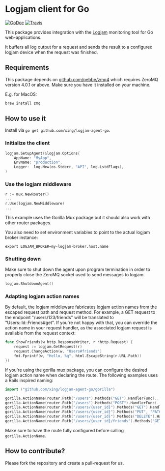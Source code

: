 # Logjam client for Go

[![GoDoc](https://godoc.org/github.com/xing/logjam-agent-go?status.svg)](https://godoc.org/github.com/xing/logjam-agent-go)
[![Travis](https://travis-ci.org/xing/logjam-agent-go.svg?branch=master)](https://travis-ci.org/github/xing/logjam-agent-go)

This package provides integration with the [Logjam](https://github.com/skaes/logjam_core)
monitoring tool for Go web-applications.

It buffers all log output for a request and sends the result to a configured logjam device
when the request was finished.


## Requirements
This package depends on [github.com/pebbe/zmq4](https://github.com/pebbe/zmq4) which
requires ZeroMQ version 4.0.1 or above. Make sure you have it installed on your machine.

E.g. for MacOS:
```bash
brew install zmq
```

## How to use it
Install via `go get github.com/xing/logjam-agent-go`.

### Initialize the client

```go
logjam.SetupAgent(&logjam.Options{
	AppName: "MyApp",
	EnvName: "production",
	Logger:	 log.New(os.Stderr, "API", log.LstdFlags),
)
```

### Use the logjam middleware

```go
r := mux.NewRouter()
...
r.Use(logjam.NewMiddleware)
...
```

This example uses the Gorilla Mux package but it should also work with other router
packages.

You also need to set environment variables to point to the actual logjam broker instance:

`export LOGJAM_BROKER=my-logjam-broker.host.name`

### Shutting down

Make sure to shut down the agent upon program termination in order to properly close the
ZeroMQ socket used to send messages to logjam.

```go
logjam.ShutdownAgent()
```

### Adapting logjam action names

By default, the logjam middleware fabricates logjam action names from the escaped request
path and request method. For example, a GET request to the endpoint "/users/123/friends"
will be translated to "Users::Id::Friends#get". If you're not happy with that, you can
override the action name in your request handler, as the associated logjam request is
available from the request context:

```go
func ShowFriends(w http.ResponseWriter, r *http.Request) {
	request := logjam.GetRequest(r)
	request.ChangeAction(w, "Users#friends")
	fmt.Fprintf(w, "Hello, %q", html.EscapeString(r.URL.Path))
})
```

If you're using the gorilla mux package, you can configure the desired logjam action name
when declaring the route. The following examples uses a Rails inspired naming:

```go
import ("github.com/xing/logjam-agent-go/gorilla")

gorilla.ActionName(router.Path("/users").Methods("GET").HandlerFunc(...), "Users#index")
gorilla.ActionName(router.Path("/users").Methods("POST").HandlerFunc(...), "Users#create")
gorilla.ActionName(router.Path("/users/{user_id}").Methods("GET").HandlerFunc(...), "Users#show")
gorilla.ActionName(router.Path("/users/{user_id}").Methods("PUT", "PATCH").HandlerFunc(...), "Users#update")
gorilla.ActionName(router.Path("/users/{user_id}").Methods("DELETE").HandlerFunc(...), "Users#destroy")
gorilla.ActionName(router.Path("/users/{user_id}/friends").Methods("GET").HandlerFunc(...), "Users#friends")
```

Make sure to have the route fully configured before calling `gorilla.ActionName`.


## How to contribute?
Please fork the repository and create a pull-request for us.
